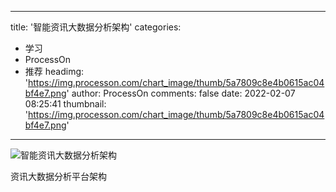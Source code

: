 
---
title: '智能资讯大数据分析架构'
categories: 
 - 学习
 - ProcessOn
 - 推荐
headimg: 'https://img.processon.com/chart_image/thumb/5a7809c8e4b0615ac04bf4e7.png'
author: ProcessOn
comments: false
date: 2022-02-07 08:25:41
thumbnail: 'https://img.processon.com/chart_image/thumb/5a7809c8e4b0615ac04bf4e7.png'
---

<div>   
<img class="thumb" alt="智能资讯大数据分析架构" src="https://img.processon.com/chart_image/thumb/5a7809c8e4b0615ac04bf4e7.png" referrerpolicy="no-referrer">
<p>资讯大数据分析平台架构</p>  
</div>
            
